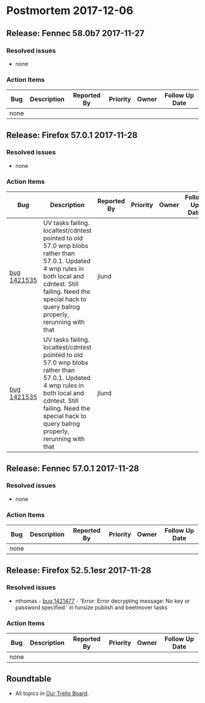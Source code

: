 # Postmortem 2017-12-06


## Release: Fennec 58.0b7 2017-11-27

### Resolved issues
- none

### Action Items
| Bug                                                           | Description                | Reported By         | Priority | Owner | Follow Up Date |
| ------------------------------------------------------------- | -------------------------- | ------------------- | -------- | ----- | -------------- |
| none | | | | | |


## Release: Firefox 57.0.1 2017-11-28

### Resolved issues
- none

### Action Items
| Bug                                                           | Description                | Reported By         | Priority | Owner | Follow Up Date |
| ------------------------------------------------------------- | -------------------------- | ------------------- | -------- | ----- | -------------- |
| [bug 1421535](https://bugzil.la/1421535)  | UV tasks failing. localtest/cdntest pointed to old 57.0 wnp blobs rather than 57.0.1. Updated 4 wnp rules in both local and cdntest. Still failing. Need the special hack to query balrog properly, rerunning with that | jlund  |          |       |                |
| [bug 1421535](https://bugzil.la/1421535)  | UV tasks failing. localtest/cdntest pointed to old 57.0 wnp blobs rather than 57.0.1. Updated 4 wnp rules in both local and cdntest. Still failing. Need the special hack to query balrog properly, rerunning with that | jlund  |          |       |                |


## Release: Fennec 57.0.1 2017-11-28

### Resolved issues
- none

### Action Items
| Bug                                                           | Description                | Reported By         | Priority | Owner | Follow Up Date |
| ------------------------------------------------------------- | -------------------------- | ------------------- | -------- | ----- | -------------- |
| none | | | | | |


## Release: Firefox 52.5.1esr 2017-11-28

### Resolved issues
- nthomas - [bug 1421477](https://bugzil.la/1421477) - 'Error: Error decrypting message: No key or password specified.' in funsize publish and beetmover tasks

### Action Items
| Bug                                                           | Description                | Reported By         | Priority | Owner | Follow Up Date |
| ------------------------------------------------------------- | -------------------------- | ------------------- | -------- | ----- | -------------- |
| none | | | | | |



## Roundtable
- All topics in [Our Trello Board](https://trello.com/b/MXHaVRcP/release-promotion-meeting).